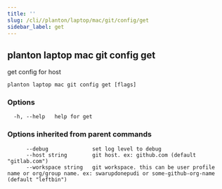 ```yaml
---
title: ''
slug: /cli//planton/laptop/mac/git/config/get
sidebar_label: get
---
```

## planton laptop mac git config get

get config for host

```
planton laptop mac git config get [flags]
```

### Options

```
  -h, --help   help for get
```

### Options inherited from parent commands

```
      --debug              set log level to debug
      --host string        git host. ex: github.com (default "gitlab.com")
      --workspace string   git workspace. this can be user profile name or org/group name. ex: swarupdonepudi or some-github-org-name (default "leftbin")
```

